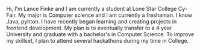 Hi, I'm Lance Finke and I am currently a student at Lone Star College Cy-Fair. My major is Computer science and I am currently a freshaman. I know Java, pyhton. I have recently began learning and creating projects in frontend development.
My plan is to eventually transfer to a 4 year University and graduate with a bachelor's in Computer Science.
To improve my skillset, I plan to attend several hackathons during my time in College.
